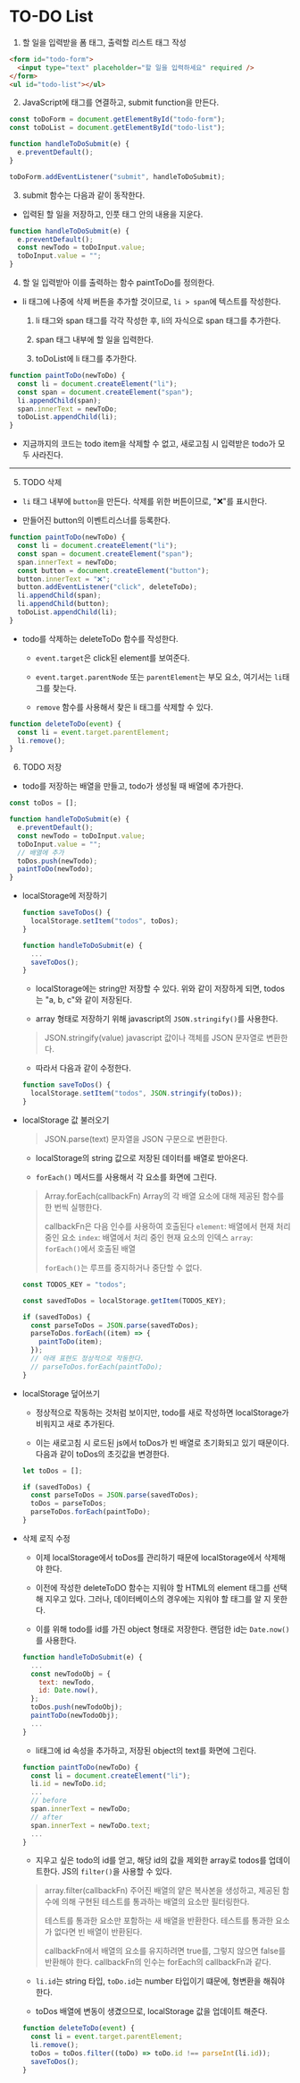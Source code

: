 # TO-DO List

1. 할 일을 입력받을 폼 태그, 출력할 리스트 태그 작성

```html
<form id="todo-form">
  <input type="text" placeholder="할 일을 입력하세요" required />
</form>
<ul id="todo-list"></ul>
```

2. JavaScript에 태그를 연결하고, submit function을 만든다.

```javascript
const toDoForm = document.getElementById("todo-form");
const toDoList = document.getElementById("todo-list");

function handleToDoSubmit(e) {
  e.preventDefault();
}

toDoForm.addEventListener("submit", handleToDoSubmit);
```

3. submit 함수는 다음과 같이 동작한다.

- 입력된 할 일을 저장하고, 인풋 태그 안의 내용을 지운다.

```javascript
function handleToDoSubmit(e) {
  e.preventDefault();
  const newTodo = toDoInput.value;
  toDoInput.value = "";
}
```

4. 할 일 입력받아 이를 출력하는 함수 paintToDo를 정의한다.

- li 태그에 나중에 삭제 버튼을 추가할 것이므로, `li > span`에 텍스트를 작성한다.

  1. li 태그와 span 태그를 각각 작성한 후, li의 자식으로 span 태그를 추가한다.

  2. span 태그 내부에 할 일을 입력한다.

  3. toDoList에 li 태그를 추가한다.

```javascript
function paintToDo(newToDo) {
  const li = document.createElement("li");
  const span = document.createElement("span");
  li.appendChild(span);
  span.innerText = newToDo;
  toDoList.appendChild(li);
}
```

- 지금까지의 코드는 todo item을 삭제할 수 없고, 새로고침 시 입력받은 todo가 모두 사라진다.

---

5. TODO 삭제

- `li` 태그 내부에 `button`을 만든다. 삭제를 위한 버튼이므로, "❌"를 표시한다.

- 만들어진 button의 이벤트리스너를 등록한다.

```javascript
function paintToDo(newToDo) {
  const li = document.createElement("li");
  const span = document.createElement("span");
  span.innerText = newToDo;
  const button = document.createElement("button");
  button.innerText = "❌";
  button.addEventListener("click", deleteToDo);
  li.appendChild(span);
  li.appendChild(button);
  toDoList.appendChild(li);
}
```

- todo를 삭제하는 deleteToDo 함수를 작성한다.

  - `event.target`은 click된 element를 보여준다.

  - `event.target.parentNode` 또는 `parentElement`는 부모 요소, 여기서는 `li`태그를 찾는다.

  - `remove` 함수를 사용해서 찾은 li 태그를 삭제할 수 있다.

```javascript
function deleteToDo(event) {
  const li = event.target.parentElement;
  li.remove();
}
```

6. TODO 저장

- todo를 저장하는 배열을 만들고, todo가 생성될 때 배열에 추가한다.

```javascript
const toDos = [];

function handleToDoSubmit(e) {
  e.preventDefault();
  const newTodo = toDoInput.value;
  toDoInput.value = "";
  // 배열에 추가
  toDos.push(newTodo);
  paintToDo(newTodo);
}
```

- localStorage에 저장하기

  ```javascript
  function saveToDos() {
    localStorage.setItem("todos", toDos);
  }

  function handleToDoSubmit(e) {
    ...
    saveToDos();
  }
  ```

  - localStorage에는 string만 저장할 수 있다. 위와 같이 저장하게 되면, todos는 "a, b, c"와 같이 저장된다.

  - array 형태로 저장하기 위해 javascript의 `JSON.stringify()`를 사용한다.

  > JSON.stringify(value)
  > javascript 값이나 객체를 JSON 문자열로 변환한다.

  - 따라서 다음과 같이 수정한다.

  ```javascript
  function saveToDos() {
    localStorage.setItem("todos", JSON.stringify(toDos));
  }
  ```

- localStorage 값 불러오기

  > JSON.parse(text)
  > 문자열을 JSON 구문으로 변환한다.

  - localStorage의 string 값으로 저장된 데이터를 배열로 받아온다.

  - `forEach()` 메서드를 사용해서 각 요소를 화면에 그린다.

  > Array.forEach(callbackFn)
  > Array의 각 배열 요소에 대해 제공된 함수를 한 번씩 실행한다.
  >
  > callbackFn은 다음 인수를 사용하여 호출된다
  > `element`: 배열에서 현재 처리 중인 요소
  > `index`: 배열에서 처리 중인 현재 요소의 인덱스
  > `array`: `forEach()`에서 호출된 배열
  >
  > `forEach()`는 루프를 중지하거나 중단할 수 없다.

  ```javascript
  const TODOS_KEY = "todos";

  const savedToDos = localStorage.getItem(TODOS_KEY);

  if (savedToDos) {
    const parseToDos = JSON.parse(savedToDos);
    parseToDos.forEach((item) => {
      paintToDo(item);
    });
    // 아래 표현도 정상적으로 작동한다.
    // parseToDos.forEach(paintToDo);
  }
  ```

- localStorage 덮어쓰기

  - 정상적으로 작동하는 것처럼 보이지만, todo를 새로 작성하면 localStorage가 비워지고 새로 추가된다.

  - 이는 새로고침 시 로드된 js에서 toDos가 빈 배열로 초기화되고 있기 때문이다. 다음과 같이 toDos의 초깃값을 변경한다.

  ```javascript
  let toDos = [];

  if (savedToDos) {
    const parseToDos = JSON.parse(savedToDos);
    toDos = parseToDos;
    parseToDos.forEach(paintToDo);
  }
  ```

- 삭제 로직 수정

  - 이제 localStorage에서 toDos를 관리하기 때문에 localStorage에서 삭제해야 한다.

  - 이전에 작성한 deleteToDO 함수는 지워야 할 HTML의 element 태그를 선택해 지우고 있다. 그러나, 데이터베이스의 경우에는 지워야 할 태그를 알 지 못한다.

  - 이를 위해 todo를 id를 가진 object 형태로 저장한다. 랜덤한 id는 `Date.now()`를 사용한다.

  ```javascript
  function handleToDoSubmit(e) {
    ...
    const newTodoObj = {
      text: newTodo,
      id: Date.now(),
    };
    toDos.push(newTodoObj);
    paintToDo(newTodoObj);
    ...
  }
  ```

  - li태그에 id 속성을 추가하고, 저장된 object의 text를 화면에 그린다.

  ```javascript
  function paintToDo(newToDo) {
    const li = document.createElement("li");
    li.id = newToDo.id;
    ...
    // before
    span.innerText = newToDo;
    // after
    span.innerText = newToDo.text;
    ...
  }
  ```

  - 지우고 싶은 todo의 id를 얻고, 해당 id의 값을 제외한 array로 todos를 업데이트한다. JS의 `filter()`을 사용할 수 있다.

  > array.filter(callbackFn)
  > 주어진 배열의 얕은 복사본을 생성하고, 제공된 함수에 의해 구현된 테스트를 통과하는 배열의 요소만 필터링한다.
  >
  > 테스트를 통과한 요소만 포함하는 새 배열을 반환한다. 테스트를 통과한 요소가 없다면 빈 배열이 반환된다.
  >
  > callbackFn에서 배열의 요소를 유지하려면 true를, 그렇지 않으면 false를 반환해야 한다.
  > callbackFn의 인수는 forEach의 callbackFn과 같다.

  - `li.id`는 string 타입, `toDo.id`는 number 타입이기 떄문에, 형변환을 해줘야 한다.

  - toDos 배열에 변동이 생겼으므로, localStorage 값을 업데이트 해준다.

  ```javascript
  function deleteToDo(event) {
    const li = event.target.parentElement;
    li.remove();
    toDos = toDos.filter((toDo) => toDo.id !== parseInt(li.id));
    saveToDos();
  }
  ```

